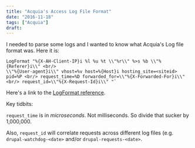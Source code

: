 ```yaml
---
title: "Acquia's Access Log File Format"
date: "2016-11-18"
tags: ["Acquia"]
draft:
---
```


I needed to parse some logs and I wanted to know what Acquia's Log file format was. Here it is:

```
LogFormat "%{X-AH-Client-IP}i %l %u %t \\"%r\\" %>s %b \\"%{Referer}i\\" <br/>
\\"%{User-agent}i\\" vhost=%v host=%{Host}i hosting_site=<siteid> pid=%P <br/> request_time=%D forwarded_for=\\"%{X-Forwarded-For}i\\" <br/> request_id=\\"%{X-Request-Id}i\\" "`
```

Here's a link to the [LogFormat reference](https://httpd.apache.org/docs/2.4/mod/mod_log_config.html#formats).

Key tidbits:

`request_time` is in _microseconds_. Not milliseconds. So divide that sucker by 1,000,000.

Also, `request_id` will correlate requests across different log files (e.g. `drupal-watchdog-<date>` and/or `drupal-requests-<date>`.
